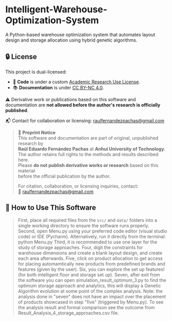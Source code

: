 # Intelligent-Warehouse-Optimization-System
A Python-based warehouse optimization system that automates layout design and storage allocation using hybrid genetic algorithms.

## 🔒 License

This project is dual-licensed:

- 🧠 **Code** is under a custom [Academic Research Use License](LICENSE_CODE.txt).
- 📚 **Documentation** is under [CC BY-NC 4.0](LICENSE_DOCS.txt).

⚠️ Derivative work or publications based on this software and documentation are **not allowed before the author's research is officially published**.

📬 Contact for collaboration or licensing: raulfernandezpachas@gmail.com

> 📢 **Preprint Notice**  
> This software and documentation are part of original, unpublished research by  
> **Raúl Eduardo Fernández Pachas** at **Anhui University of Technology**.  
> The author retains full rights to the methods and results described here.  
> Please **do not publish derivative works or research** based on this material  
> before the official publication by the author.  
>  
> For citation, collaboration, or licensing inquiries, contact:  
> 📧 raulfernandezpachas@gmail.com

## 🚀 How to Use This Software
> First, place all required files from the `src/` and `data/` folders into a single working directory to ensure the software runs properly.  
> Second, open Menu.py using your preferred code editor (visual studio code) or IDE (Pycharm). Alternatively, run it directly from the terminal: python Menu.py
> Third, it is recommended to use one layer for the study of storage approaches.
> Four, digit the constraints for warehouse dimensions and create a blank layout design, and create each area afterwards.
> Five, click on product allocation to get access for placing automamtically new products from predefined brands and features (given by the user).
> Six, you can explore the set up features! (for both intelligent floor and storage set up).
> Seven, after exit from the software you can open simulation_result_optimum_3.py to find the optimum storage approach and analytics, this will display a Genetic Algorithm evolution at some point of the complex analysis.
> Note: the analysis done in "seven" does not have an impact over the placement of products showcased in step "five" (triggered by Menu.py). To see the analysis result and formal comparison see the outcome from Result_Analysis_4_storage_approaches.csv file. 
